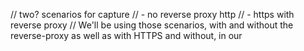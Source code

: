 // two? scenarios for capture
// - no reverse proxy http
// - https with reverse proxy
// We'll be using those scenarios, with and without the reverse-proxy as well as with HTTPS and without, in our